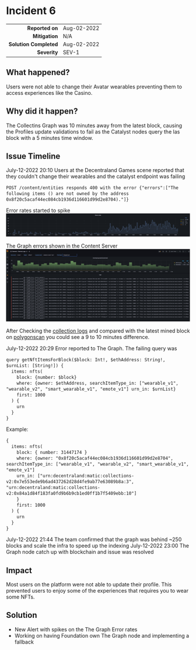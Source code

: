 # Incident 6

|                            |             |
| -------------------------: | :---------- |
| **Reported on**            | Aug-02-2022 |
| **Mitigation**             | N/A         |
| **Solution Completed**     | Aug-02-2022 |
| **Severity**               | SEV-1       |


## What happened? 

Users were not able to change their Avatar wearables preventing them to access experiences like the Casino.  

## Why did it happen?

The Collectins Graph was 10 minutes away from the latest block, causing the Profiles update validations to fail as the Catalyst nodes query the las block with a 5 minutes time window. 


## Issue Timeline 

July-12-2022 20:10 Users at the Decentraland Games scene reported that they couldn't change their wearables and the catalyst endpoint was failing 
```
POST /content/entities responds 400 with the error {"errors":["The following items () are not owned by the address 0x8f20c5acaf44ec084cb1936d116601d99d2e8704)."]}
```
Error rates started to spike 
![post-entities](img/incident-6/post-errors.png)

The Graph errors shown in the Content Server
![the-graph-error](img/incident-6/content-errors.png)

After Checking the [collection logs](https://thegraph.com/hosted-service/subgraph/decentraland/collections-matic-mainnet?selected=logs) and compared with the latest mined block on [polygonscan](https://polygonscan.com/) you could see a 9 to 10 minutes difference. 

July-12-2022 20:29 Error reported to The Graph. The failing query was 

```
query getNftItemsForBlock($block: Int!, $ethAddress: String!, $urnList: [String!]) {
  items: nfts(
    block: {number: $block}
    where: {owner: $ethAddress, searchItemType_in: ["wearable_v1", "wearable_v2", "smart_wearable_v1", "emote_v1"] urn_in: $urnList}
    first: 1000
  ) {
    urn
  }
}
```
Example: 
```
{
  items: nfts(
    block: { number: 31447174 }
    where: {owner: "0x8f20c5acaf44ec084cb1936d116601d99d2e8704", searchItemType_in: ["wearable_v1", "wearable_v2", "smart_wearable_v1", "emote_v1"]
    urn_in: ["urn:decentraland:matic:collections-v2:0x7e553ede9b6ad437262d28d4fe9ab77e63089b8a:3", "urn:decentraland:matic:collections-v2:0x84a1d84f183fa0fd9b6b9cb1ed0ff1b7f5409ebb:10"]
    }
    first: 1000
  ) {
    urn
  }
}
```
July-12-2022 21:44 The team confirmed that the graph was behind ~250 blocks and scale the infra to speed up the indexing
July-12-2022 23:00 The Graph node catch up with blockchain and issue was resolved  

## Impact 

Most users on the platform were not able to update their profile. This prevented users to enjoy some of the experiences that requires you to wear some NFTs. 


## Solution 

- New Alert with spikes on the The Graph Error rates 
- Working on having Foundation own The Graph node and implementing a fallback 